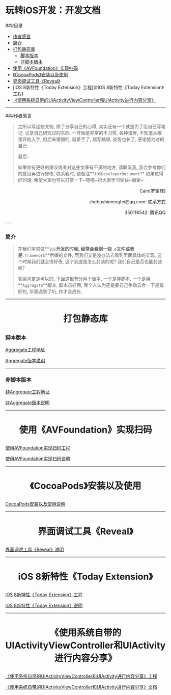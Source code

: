 # 玩转iOS开发：开发文档

###目录
- [作者感言](#作者感言)
- [简介](#简介)
- [打包静态库](#打包静态库)
  - [脚本版本](#脚本版本)
  - [非脚本版本](#非脚本版本)
- [使用《AVFoundation》实现扫码](#使用《AVFoundation》实现扫码)
- [《CocoaPods》安装以及使用](#《CocoaPods》安装以及使用)
- [界面调试工具《Reveal》](#界面调试工具《Reveal》)
- [iOS 8新特性《Today Extension》工程](#iOS 8新特性《Today Extension》工程)
- [《使用系统自带的UIActivityViewController和UIActivity进行内容分享》](#《使用系统自带的UIActivityViewController和UIActivity进行内容分享》)

---

###作者感言
> 之所以写这些文档, 除了分享自己的心得, 其实还有一个就是为了给自己写笔记, 记录自己研究过的东西, 一开始是非常的不习惯, 各种蛋疼, 不知道从哪里开始入手, 但后来慢慢的, 就着手了, 越写越顺, 姿势也长了, 感谢努力过的自己.
>
> 最后:
>
> 如果你有更好的建议或者对这些文章有不满的地方, 请联系我, 我会参考你们的意见再进行修改, 联系我时, 请备注**`iOSDeveloperDocument`** 如果觉得好的话, 希望大家也可以打赏一下~嘻嘻~祝大家学习愉快~谢谢~

<p align="right">Cain(罗家辉)</p>
<p align="right">zhebushimengfei@qq.com: 联系方式</p>
<p align="right">350116542: 腾讯QQ</p>
---

### 简介

> 在我们平常做**`iOS`**开发的时候, 经常会看到一些**`.a`**文件或者是**`.framework`**后缀的文件, 而我们又是没办法去看到里面具体的实现, 这个时候我们就会很好奇, 这个到底是怎么封装的呢? 我们自己是否也能封装呢?
>
> 答案肯定是可以的, 下面这里有分两个版本, 一个是非脚本, 一个是用**`Aggregate`**脚本, 脚本虽好用, 我个人认为还是要自己手动去合一下是最好的, 毕竟遇到了坑, 你才会成长.

---



# <p align="center">打包静态库</p>

### 脚本版本

[Aggregate工程地址](https://github.com/CainRun/CreateGeneralFramework/tree/master/AggregateFramework)

[Aggregate版本说明](https://github.com/CainRun/CreateGeneralFramework/blob/master/AggregateFramework/AggregateFramework%E8%AF%B4%E6%98%8E.md)



---

### 非脚本版本

[非Aggregate工程地址](https://github.com/CainRun/CreateGeneralFramework/tree/master/NotAggregateFramework)

[非Aggregate版本说明](https://github.com/CainRun/CreateGeneralFramework/blob/master/NotAggregateFramework/NotAggregateFramework%E8%AF%B4%E6%98%8E.md)

---

# <p align="center">使用《AVFoundation》实现扫码</p>

[使用AVFoundation实现扫码工程](https://github.com/CainRun/CALScanQRCode)

[使用AVFoundation实现扫码说明](https://github.com/CainRun/iOSDeveloperDocument/blob/master/%E7%8E%A9%E8%BD%ACiOS%E5%BC%80%E5%8F%91%EF%BC%9A%E4%BD%BF%E7%94%A8AVFoundation%E5%AE%9E%E7%8E%B0%E6%89%AB%E7%A0%81%20/%E7%8E%A9%E8%BD%ACiOS%E5%BC%80%E5%8F%91%EF%BC%9A%E4%BD%BF%E7%94%A8AVFoundation%E5%AE%9E%E7%8E%B0%E6%89%AB%E7%A0%81/iOS%E5%AD%A6%E4%B9%A0%EF%BC%9A%E4%BD%BF%E7%94%A8AVFoundation%E5%AE%9E%E7%8E%B0%E6%89%AB%E7%A0%81.md)

---

# <p align="center">《CocoaPods》安装以及使用</p>

[CocoaPods安装以及使用说明](https://github.com/CainRun/iOSDeveloperDocument/blob/master/%E7%8E%A9%E8%BD%ACiOS%E5%BC%80%E5%8F%91%EF%BC%9A%E3%80%8ACocoaPods%E3%80%8B%E5%AE%89%E8%A3%85%E5%8F%8A%E4%BD%BF%E7%94%A8%E6%95%99%E7%A8%8B/%E7%8E%A9%E8%BD%ACiOS%E5%BC%80%E5%8F%91%EF%BC%9A%E3%80%8ACocoaPods%E3%80%8B%E5%AE%89%E8%A3%85%E5%8F%8A%E4%BD%BF%E7%94%A8%E6%95%99%E7%A8%8B/%E7%8E%A9%E8%BD%ACiOS%E5%BC%80%E5%8F%91%EF%BC%9A%E3%80%8ACocoaPods%E3%80%8B%E5%AE%89%E8%A3%85%E5%8F%8A%E4%BD%BF%E7%94%A8%E6%95%99%E7%A8%8B.md)

---

# <p align="center">界面调试工具《Reveal》</p>

[界面调试工具《Reveal》说明](https://github.com/CainRun/iOSDeveloperDocument/blob/master/%E7%8E%A9%E8%BD%ACiOS%E5%BC%80%E5%8F%91%EF%BC%9A%E7%95%8C%E9%9D%A2%E8%B0%83%E8%AF%95%E5%B7%A5%E5%85%B7%E3%80%8AReveal%E3%80%8B/%E7%8E%A9%E8%BD%ACiOS%E5%BC%80%E5%8F%91%EF%BC%9A%E7%95%8C%E9%9D%A2%E8%B0%83%E8%AF%95%E5%B7%A5%E5%85%B7%E3%80%8AReveal%E3%80%8B/%E7%8E%A9%E8%BD%ACiOS%E5%BC%80%E5%8F%91%EF%BC%9A%E7%95%8C%E9%9D%A2%E8%B0%83%E8%AF%95%E5%B7%A5%E5%85%B7%E3%80%8AReveal%E3%80%8B.md)

---
# <p align="center">iOS 8新特性《Today Extension》</p>

[iOS 8新特性《Today Extension》工程](https://github.com/CainRun/TodayExtensionExample)

[iOS 8新特性《Today Extension》说明](https://github.com/CainRun/iOSDeveloperDocument/blob/master/%E7%8E%A9%E8%BD%ACiOS%E5%BC%80%E5%8F%91%EF%BC%9AiOS%208%20%E6%96%B0%E7%89%B9%E6%80%A7%E3%80%8AToday%20Extension%E3%80%8B/%E7%8E%A9%E8%BD%ACiOS%EF%BC%9AiOS%208%20%E6%96%B0%E7%89%B9%E6%80%A7%E3%80%8AToday%20Extension%E3%80%8B/%E7%8E%A9%E8%BD%ACiOS%EF%BC%9AiOS%208%20%E6%96%B0%E7%89%B9%E6%80%A7%E3%80%8AToday%20Extension%E3%80%8B.md)

---
# <p align="center">《使用系统自带的UIActivityViewController和UIActivity进行内容分享》</p>

[《使用系统自带的UIActivityViewController和UIActivity进行内容分享》工程](https://github.com/CainRun/ActivityControllerDemo)

[《使用系统自带的UIActivityViewController和UIActivity进行内容分享》文档](https://github.com/CainRun/iOSDeveloperDocument/blob/master/%E7%8E%A9%E8%BD%ACiOS%E5%BC%80%E5%8F%91%EF%BC%9A%E3%80%8A%E4%BD%BF%E7%94%A8%E7%B3%BB%E7%BB%9F%E8%87%AA%E5%B8%A6%E7%9A%84UIActivityViewController%E5%92%8CUIActivity%E8%BF%9B%E8%A1%8C%E5%86%85%E5%AE%B9%E5%88%86%E4%BA%AB%E3%80%8B/%E7%8E%A9%E8%BD%ACiOS%E5%BC%80%E5%8F%91%EF%BC%9A%E3%80%8A%E4%BD%BF%E7%94%A8%E7%B3%BB%E7%BB%9F%E8%87%AA%E5%B8%A6%E7%9A%84UIActivityViewController%E5%92%8CUIActivity%E8%BF%9B%E8%A1%8C%E5%86%85%E5%AE%B9%E5%88%86%E4%BA%AB%E3%80%8B/%E7%8E%A9%E8%BD%ACiOS%E5%BC%80%E5%8F%91%EF%BC%9A%E3%80%8A%E4%BD%BF%E7%94%A8%E7%B3%BB%E7%BB%9F%E8%87%AA%E5%B8%A6%E7%9A%84UIActivityViewController%E5%92%8CUIActivity%E8%BF%9B%E8%A1%8C%E5%86%85%E5%AE%B9%E5%88%86%E4%BA%AB%E3%80%8B.md)
